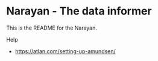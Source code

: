# Narayan - The data informer
This is the README for the Narayan.


Help 

- https://atlan.com/setting-up-amundsen/
